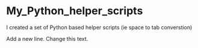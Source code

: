 # My_Python_helper_scripts
I created a set of Python based helper scripts (ie space to tab converstion)

Add a new line.
Change this text.
